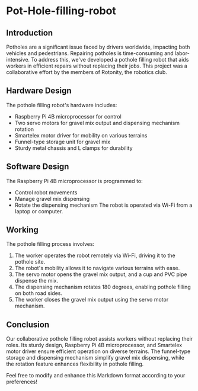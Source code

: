 # Pot-Hole-filling-robot

## Introduction
Potholes are a significant issue faced by drivers worldwide, impacting both vehicles and pedestrians. Repairing potholes is time-consuming and labor-intensive. To address this, we've developed a pothole filling robot that aids workers in efficient repairs without replacing their jobs. This project was a collaborative effort by the members of Rotonity, the robotics club.

## Hardware Design
The pothole filling robot's hardware includes:
- Raspberry Pi 4B microprocessor for control
- Two servo motors for gravel mix output and dispensing mechanism rotation
- Smartelex motor driver for mobility on various terrains
- Funnel-type storage unit for gravel mix
- Sturdy metal chassis and L clamps for durability

## Software Design
The Raspberry Pi 4B microprocessor is programmed to:
- Control robot movements
- Manage gravel mix dispensing
- Rotate the dispensing mechanism
The robot is operated via Wi-Fi from a laptop or computer.

## Working
The pothole filling process involves:
1. The worker operates the robot remotely via Wi-Fi, driving it to the pothole site.
2. The robot's mobility allows it to navigate various terrains with ease.
3. The servo motor opens the gravel mix output, and a cup and PVC pipe dispense the mix.
4. The dispensing mechanism rotates 180 degrees, enabling pothole filling on both road sides.
5. The worker closes the gravel mix output using the servo motor mechanism.

## Conclusion
Our collaborative pothole filling robot assists workers without replacing their roles. Its sturdy design, Raspberry Pi 4B microprocessor, and Smartelex motor driver ensure efficient operation on diverse terrains. The funnel-type storage and dispensing mechanism simplify gravel mix dispensing, while the rotation feature enhances flexibility in pothole filling.

Feel free to modify and enhance this Markdown format according to your preferences!
